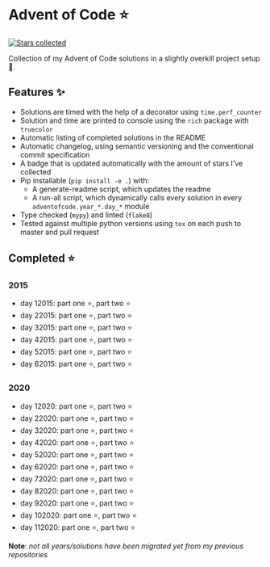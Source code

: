 # Advent of Code ⭐️
[![Stars collected](https://shields.io/static/v1?label=stars%20collected&message=34&color=yellow)]()

Collection of my Advent of Code solutions in a slightly overkill project setup 👻.

## Features ✨
- Solutions are timed with the help of a decorator using `time.perf_counter`
- Solution and time are printed to console using the `rich` package with `truecolor`
- Automatic listing of completed solutions in the README
- Automatic changelog, using semantic versioning and the conventional commit specification
- A badge that is updated automatically with the amount of stars I've collected
- Pip installable (`pip install -e .`) with:
  - A generate-readme script, which updates the readme
  - A run-all script, which dynamically calls every solution in every `adventofcode.year_*.day_*` module
- Type checked (`mypy`) and linted (`flake8`)
- Tested against multiple python versions using `tox` on each push to master and pull request

<!-- start completed section -->
## Completed ⭐️
### 2015
- day 12015: part one ⭐️, part two ⭐️
- day 22015: part one ⭐️, part two ⭐️
- day 32015: part one ⭐️, part two ⭐️
- day 42015: part one ⭐️, part two ⭐️
- day 52015: part one ⭐️, part two ⭐️
- day 62015: part one ⭐️, part two ⭐️
### 2020
- day 12020: part one ⭐️, part two ⭐️
- day 22020: part one ⭐️, part two ⭐️
- day 32020: part one ⭐️, part two ⭐️
- day 42020: part one ⭐️, part two ⭐️
- day 52020: part one ⭐️, part two ⭐️
- day 62020: part one ⭐️, part two ⭐️
- day 72020: part one ⭐️, part two ⭐️
- day 82020: part one ⭐️, part two ⭐️
- day 92020: part one ⭐️, part two ⭐️
- day 102020: part one ⭐️, part two ⭐️
- day 112020: part one ⭐️, part two ⭐️

<!-- end completed section -->


**Note**: _not all years/solutions have been migrated yet from my previous repositories_
